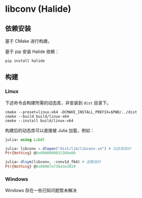 # libconv (Halide)

## 依赖安装

基于 CMake 进行构建。

基于 pip 安装 Halide 依赖：

```
pip install halide
```

## 构建

### Linux

下述命令会构建所需的动态库，并安装到 `dist` 目录下。

```
cmake --preset=linux-x64 -DCMAKE_INSTALL_PREFIX=$PWD/../dist
cmake --build build/linux-x64
cmake --install build/linux-x64
```

构建后的动态库可以直接被 Julia 加载，例如：

```julia
julia> using Libdl

julia> libconv = dlopen("dist/lib/libconv.so") # 动态库指针
Ptr{Nothing} @0x0000000015368e80

julia> dlsym(libconv, :conv1d_f64) # 函数指针
Ptr{Nothing} @0x00007a739a3e3819
```

### Windows

Windows 存在一些已知问题暂未解决

